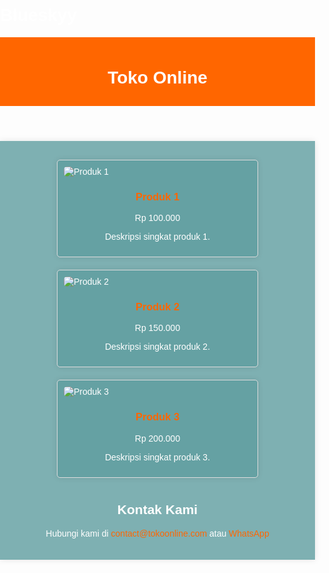 # Blueskyy
<!DOCTYPE html>
<html lang="id">
<head>
    <meta charset="UTF-8">
    <meta name="viewport" content="width=device-width, initial-scale=1.0">
    <title>Toko Online</title>
    <style>
        body {
            font-family: Arial, sans-serif;
            margin: 0;
            padding: 0;
            background-image: url('https://pin.it/24laWnLje.jpg'); /* Ganti 'path/to/your/image.jpg' dengan path gambar Anda */
            background-size: cover;
            background-position: center;
            background-repeat: no-repeat;
            color: white; /* Warna font putih */
        }
        header {
            background-color: #ff6600;
            color: #fff;
            padding: 10px 0;
            text-align: center;
        }
        .container {
            max-width: 1000px;
            margin: 20px auto;
            padding: 20px;
            background-color: rgba(95, 158, 160, 0.8); /* Warna biru laut dengan transparansi */
            box-shadow: 0 0 10px rgba(0, 0, 0, 0.1);
            color: white; /* Warna font putih */
        }
        .product {
            display: flex;
            flex-wrap: wrap;
            justify-content: space-around;
        }
        .product-item {
            background-color: rgba(95, 158, 160, 0.8); /* Warna biru laut dengan transparansi */
            border: 1px solid #ddd;
            border-radius: 5px;
            margin: 10px;
            padding: 10px;
            width: 300px;
            box-shadow: 0 0 10px rgba(0, 0, 0, 0.1);
            color: white; /* Warna font putih */
        }
        .product-item img {
            max-width: 100%;
            border-radius: 5px;
        }
        .product-item h3 {
            text-align: center;
            color: #ff6600;
        }
        .product-item p {
            text-align: center;
        }
        .contact {
            text-align: center;
            margin-top: 20px;
        }
        .contact a {
            color: #ff6600;
            text-decoration: none;
        }
    </style>
</head>
<body>
    <header>
        <h1>Toko Online</h1>
    </header>
    <div class="container">
        <div class="product">
            <div class="product-item">
                <img src="product1.jpg" alt="Produk 1">
                <h3>Produk 1</h3>
                <p>Rp 100.000</p>
                <p>Deskripsi singkat produk 1.</p>
            </div>
            <div class="product-item">
                <img src="product2.jpg" alt="Produk 2">
                <h3>Produk 2</h3>
                <p>Rp 150.000</p>
                <p>Deskripsi singkat produk 2.</p>
            </div>
            <div class="product-item">
                <img src="product3.jpg" alt="Produk 3">
                <h3>Produk 3</h3>
                <p>Rp 200.000</p>
                <p>Deskripsi singkat produk 3.</p>
            </div>
        </div>
        <div class="contact">
            <h2>Kontak Kami</h2>
            <p>Hubungi kami di <a href="mailto:contact@tokoonline.com">contact@tokoonline.com</a> atau <a href="https://wa.me/1234567890">WhatsApp</a></p>
        </div>
    </div>
</body>
</html>
